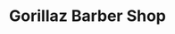 ---
title: "Gorillaz Barber Shop"
url: /la-esperanza-quetzaltenango/gorillaz-barber-shop/
shop: Friseur
---